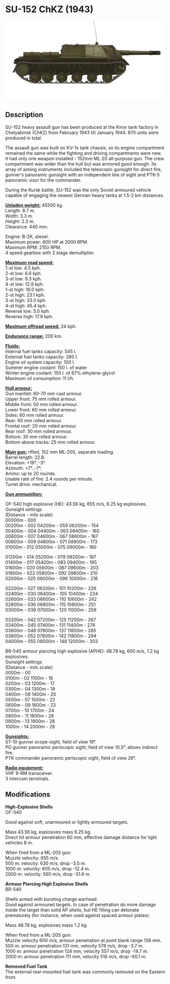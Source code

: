 # SU-152 ChKZ (1943)

![su152](../images/vehicles/su152.png)

## Description

SU-152 heavy assault gun has been produced at the Kirov tank factory in Chelyabinsk (ChKZ) from February 1943 till January 1944. 670 units were produced in total.   
  
The assault gun was built on KV-1s tank chassis, so its engine compartment remained the same while the fighting and driving compartments were new. It had only one weapon installed - 152mm ML-20 all-purpose gun. The crew compartment was wider than the hull but was armored good enough. Its array of aiming instruments included the telescopic gunsight for direct fire, gunner's panoramic gunsight with an independent line of sight and PTK-5 panoramic visor for the commander.  
  
During the Kursk battle, SU-152 was the only Soviet armoured vehicle capable of engaging the newest German heavy tanks at 1.5-2 km distances.  
  
<b><u>Unladen weight:</u></b> 45500 kg.  
Length: 8.7 m.  
Width: 3.3 m.  
Height: 2.3 m.  
Clearance: 440 mm.  
  
Engine: В-2К, diesel.  
Maximum power: 600 HP at 2000 RPM.  
Maximum RPM: 2150 RPM.  
4 speed gearbox with 2 stage demultiplier.  
  
<b><u>Maximum road speed:</u></b>  
1-st low: 4.5 kph.  
2-st low: 6.6 kph.  
3-st low: 9.3 kph.  
4-st low: 12.9 kph.  
1-st high: 16.0 kph.  
2-st high: 23.1 kph.  
3-st high: 33.0 kph.  
4-st high: 45.4 kph.  
Reverse low: 5.0 kph.  
Reverse high: 17.9 kph.  
  
<b><u>Maximum offroad speed:</u></b> 24 kph.  
  
<b><u>Endurance range:</u></b> 200 km.  
  
<b><u>Fluids:</u></b>  
Internal fuel tanks capacity: 545 l.  
External fuel tanks capacity: 280 l.  
Engine oil system capacity: 100 l.  
Summer engine coolant: 150 l. of water  
Winter engine coolant: 150 l. of 67% ethylene-glycol  
Maximum oil consumption: 11 l/h.  
  
<b><u>Hull armour:</u></b>  
Gun mantlet: 60-70 mm cast armour.  
Upper front: 75 mm rolled armour.  
Middle front: 50 mm rolled armour.  
Lower front: 60 mm rolled armour.  
Sides: 60 mm rolled armour.  
Rear: 60 mm rolled armour.  
Frontal roof: 20 mm rolled armour.  
Rear roof: 30 mm rolled armour.  
Bottom: 30 mm rolled armour.  
Bottom above tracks: 25 mm rolled armour.  
  
<b><u>Main gun:</u></b> rifled, 152 mm ML-20S, separate loading.  
Barrel length: 22.8.  
Elevation: +18°..-3°.  
Azimuth: +7°..-7°.  
Ammo: up to 20 rounds.  
Usable rate of fire: 2.4 rounds per minute.  
Turret drive: mechanical.  
  
<b><u>Gun ammunition:</u></b>   
  
OF-540 high explosive (HE): 43.56 kg, 655 m/s, 6.25 kg explosives.  
Gunsight settings  
(Distance - mils scale):  
00000m - 000  
00200m - 002    04200m - 059    08200m - 154  
00400m - 004    04400m - 063    08400m - 160  
00600m - 007    04600m - 067    08600m - 167  
00800m - 009    04800m - 071    08800m - 173  
01000m - 012    05000m - 075    09000m - 180  
  
01200m - 014    05200m - 079    09200m - 187  
01400m - 017    05400m - 083    09400m - 195  
01600m - 020    05600m - 087    09600m - 203  
01800m - 022    05800m - 092    09800m - 210  
02000m - 025    06000m - 096    10000m - 218  
  
02200m - 027    06200m - 101    10200m - 226  
02400m - 030    06400m - 105    10400m - 234  
02600m - 033    06600m - 110    10600m - 242  
02800m - 036    06800m - 115    10800m - 251  
03000m - 039    07000m - 120    11000m - 259  
  
03200m - 042    07200m - 125    11200m - 267  
03400m - 045    07400m - 131    11400m - 276  
03600m - 048    07600m - 137    11600m - 285  
03800m - 052    07800m - 142    11800m - 294  
04000m - 055    08000m - 148    12000m - 303  
  
BR-540 armour piercing high explosive (APHE): 48.78 kg, 600 m/s, 1.2 kg explosives.  
Gunsight settings  
(Distance - mils scale):  
0000m - 00  
0100m - 02    1100m - 16  
0200m - 03    1200m - 17  
0300m - 04    1300m - 19  
0400m - 06    1400m - 20  
0500m - 07    1500m - 22  
0600m - 09    1600m - 23  
0700m - 10    1700m - 24  
0800m - 11    1800m - 26  
0900m - 13    1900m - 28  
1000m - 14    2000m - 29  
  
<b><u>Gunsights:</u></b>  
ST-10 gunner scope-sight, field of view 18°.  
PG gunner panoramic periscopic sight, field of view 10.5°, allows indirect fire.  
PTK commander panoramic periscopic sight, field of view 26°.  
  
<b><u>Radio equipment:</u></b>  
VHF 9-RM transceiver.  
3 intercom terminals.

## Modifications

**High-Explosive Shells**  
OF-540  
  
Good against soft, unarmoured or lightly armoured targets.  
  
Mass 43.56 kg, explosives mass 6.25 kg.  
Direct hit armour penetration 60 mm, effective damage distance for light vehicles 8 m.  
  
When fired from a ML-20S gun:  
Muzzle velocity: 655 m/s.  
500 m: velocity: 630 m/s, drop -3.0 m.  
1000 m: velocity: 605 m/s, drop -12.4 m.  
2000 m: velocity: 560 m/s, drop -51.6 m.

**Armour Piercing High Explosive Shells**  
BR-540  
  
Shells armed with bursting charge warhead.  
Good against armoured targets. In case of penetration do more damage inside the target than solid AP shells, but HE filling can detonate prematurely (for instance, when used against spaced armour plates).  
  
Mass 48.78 kg, explosives mass 1.2 kg.  
  
When fired from a ML-20S gun:  
Muzzle velocity 600 m/s, armour penetration at point blank range 138 mm.  
500 m: armour penetration 131 mm, velocity 578 m/s, drop -3.7 m.  
1000 m: armour penetration 124 mm, velocity 557 m/s, drop -14.7 m.  
2000 m: armour penetration 111 mm, velocity 516 m/s, drop -60.1 m.

**Removed Fuel Tank**  
The external rear-mounted fuel tank was commonly removed on the Eastern front.
